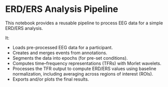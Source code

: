 # ERD/ERS Analysis Pipeline

This notebook provides a reusable pipeline to process EEG data for a simple ERD/ERS analysis.

It:
- Loads pre-processed EEG data for a participant.
- Creates and merges events from annotations.
- Segments the data into epochs (for pre-set conditions).
- Computes time–frequency representations (TFRs) with Morlet wavelets.
- Processes the TFR output to compute ERD/ERS values using baseline normalization,
  including averaging across regions of interest (ROIs).
- Exports and/or plots the final results.

